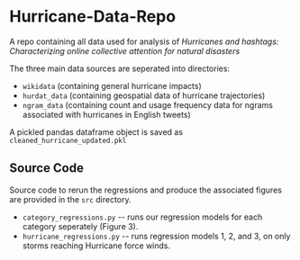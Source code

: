 # Hurricane-Data-Repo

A repo containing all data used for analysis of *Hurricanes and hashtags: Characterizing online collective attention for natural disasters*

The three main data sources are seperated into directories: 
  - `wikidata` (containing general hurricane impacts)
  - `hurdat_data` (containing geospatial data of hurricane trajectories)
  - `ngram_data` (containing count and usage frequency data for ngrams associated with hurricanes in English tweets)
  
A pickled pandas dataframe object is saved as `cleaned_hurricane_updated.pkl`

## Source Code

Source code to rerun the regressions and produce the associated figures are provided in the `src` directory.

  - `category_regressions.py` -- runs our regression models for each category seperately (Figure 3).
  - `hurricane_regressions.py` -- runs regression models 1, 2, and 3, on only storms reaching Hurricane force winds.
